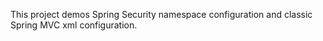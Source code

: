 This project demos Spring Security namespace configuration and classic Spring MVC xml configuration.